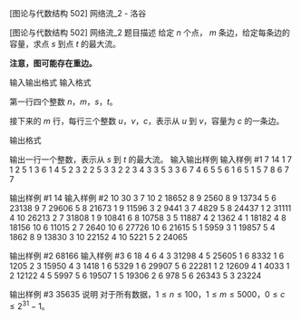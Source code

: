 



[图论与代数结构 502] 网络流_2 - 洛谷














[图论与代数结构 502] 网络流_2
题目描述
给定 $n$ 个点， $m$ 条边，给定每条边的容量，求点 $s$ 到点 $t$ 的最大流。

**注意，图可能存在重边。**

输入输出格式
输入格式

第一行四个整数 $n$，$m$，$s$，$t$。

接下来的 $m$ 行，每行三个整数 $u$，$v$，$c$，表示从 $u$ 到 $v$，容量为 $c$ 的一条边。

输出格式

输出一行一个整数，表示从 $s$ 到 $t$ 的最大流。
输入输出样例
输入样例 #1
7 14 1 7
1 2 5
1 3 6
1 4 5
2 3 2
2 5 3
3 2 2
3 4 3
3 5 3
3 6 7
4 6 5
5 6 1
6 5 1
5 7 8
6 7 7

输出样例 #1
14
输入样例 #2
10 30 3 7
10 2 18652
8 9 2560
8 9 13734
5 6 23138
9 7 29606
5 8 21673
1 9 11596
3 2 9441
3 7 4829
5 8 24437
1 2 31111
4 10 26213
2 7 31808
1 9 10841
6 8 10758
3 5 11887
4 2 1362
4 1 18182
4 8 18156
10 6 11015
2 7 2640
10 6 27726
10 6 21615
5 1 5959
3 1 19857
5 4 1862
8 9 13830
3 10 22152
4 10 5221
5 2 24065

输出样例 #2
68166
输入样例 #3
6 18 4 6
4 3 31298
4 5 25605
1 6 8332
1 6 1205
2 3 15950
4 3 1418
1 6 5329
1 6 29907
5 6 22281
1 2 12609
4 1 4033
1 2 12122
4 5 5997
5 6 19507
1 5 19306
2 6 978
5 6 26343
5 3 23224

输出样例 #3
35635
说明
对于所有数据，$1 \le n \le 100$，$1 \le m \le 5000$，$0 \le c \le 2 ^ {31} - 1$。






